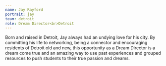 ```yaml
---
name: Jay Rayford
portrait: jay
team: detroit
role: Dream Director<br>Detroit
---
```


Born and raised in Detroit, Jay always had an undying love for his city. By committing his life to networking, being a connector and encouraging residents of Detroit old and new, this opportunity as a Dream Director is a dream come true and an amazing way to use past experiences and grouped resources to push students to their true passion and dreams.